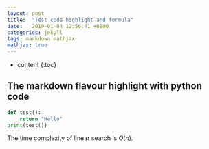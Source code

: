 ```yaml
---
layout: post
title:  "Test code highlight and formula"
date:   2019-01-04 12:56:41 +0800
categories: jekyll
tags: markdown mathjax
mathjax: true
---
```


* content
{:toc}

## The markdown flavour highlight with python code

```python
def test():
    return "Hello"
print(test())
```

The time complexity of linear search is $O(n)$.

